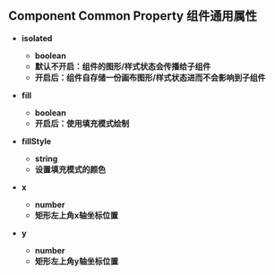 ## Component Common Property 组件通用属性

- **isolated**
  - **boolean**
  - **默认不开启：组件的图形/样式状态会传播给子组件**
  - **开启后：组件自存储一份画布图形/样式状态进而不会影响到子组件**

- **fill**
  - **boolean**
  - **开启后：使用填充模式绘制**

- **fillStyle**
  - **string**
  - **设置填充模式的颜色**

- **x**
  - **number**
  - **矩形左上角x轴坐标位置**

- **y**
  - **number**
  - **矩形左上角y轴坐标位置**
